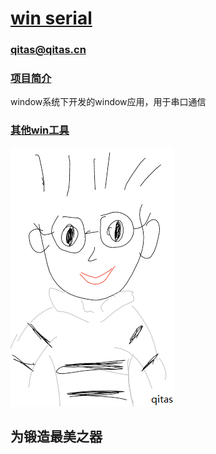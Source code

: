 ﻿# [win serial](https://github.com/Qitas/winserial)
### qitas@qitas.cn

### [项目简介](https://github.com/Qitas/winserial)

window系统下开发的window应用，用于串口通信

### [其他win工具](https://github.com/Qitas/software)

[![sites](qitas/qitas.png)](http://www.qitas.cn)
## 为锻造最美之器
